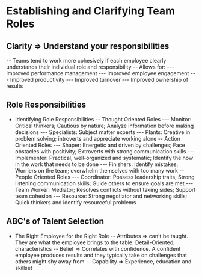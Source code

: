 # Establishing and Clarifying Team Roles

## Clarity => Understand your responsibilities

-- Teams tend to work more cohesively if each employee clearly understands their individual role and responsibility
-- Allows for:
--- Improved performance management
--- Improved employee engagement
--- Improved productivity
--- Improved turnover
--- Improved ownership of results

## Role Responsibilities

- Identifying Role Responsibilities
-- Thought Oriented Roles
--- Monitor: Critical thinkers; Cautious by nature; Analyze information before making decisions
--- Specialists: Subject matter experts
--- Plants: Creative in problem solving; introverts and appreciate working alone
-- Action Oriented Roles
--- Shaper: Energetic and driven by challenges; Face obstacles with positivity; Extroverts with strong communication skills
--- Implementer: Practical, well-organized and systematic; Identify the how in the work that needs to be done
--- Finishers: Identify mistakes; Worriers on the team; overwhelm themselves with too many work
-- People Oriented Roles
--- Coordinator: Possess leadership traits; Strong listening communication skills; Guide others to ensure goals are met
--- Team Worker: Mediator; Resolves conflicts without taking sides; Support team cohesion
--- Resource: Strong negotiator and networking skills; Quick thinkers and identify resourceful problems

## ABC's of Talent Selection

- The Right Employee for the Right Role
-- Attributes => can't be taught. They are what the employee brings to the table. Detail-Oriented, characteristics
-- Belief => Correlates with confidence. A confident employee produces results and they typically take on challenges that others might shy away from
-- Capability => Experience, education and skillset
